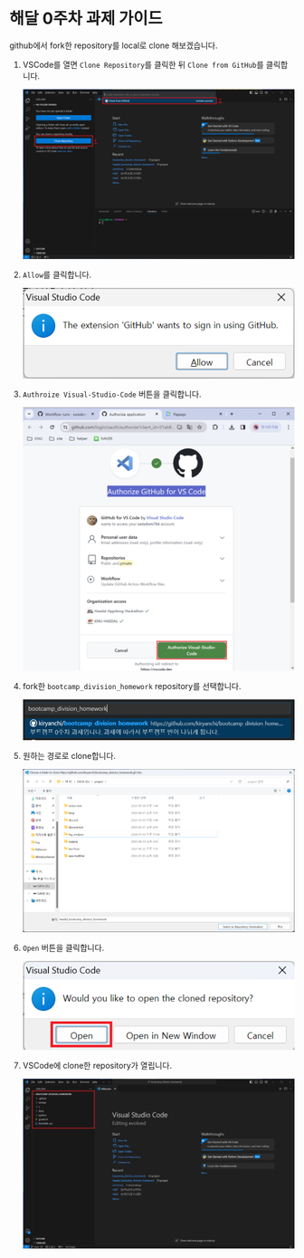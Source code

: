 # 해달 0주차 과제 가이드

github에서 fork한 repository를 local로 clone 해보겠습니다.

1. VSCode를 열면 `Clone Repository`를 클릭한 뒤 `Clone from GitHub`를 클릭합니다.

    ![clone repository](../assets/3-1.png)

1. `Allow`를 클릭합니다.

    ![allow](../assets/3-2.png)

1. `Authroize Visual-Studio-Code` 버튼을 클릭합니다.

    ![Authorize](../assets/3-3.png)

1. fork한 `bootcamp_division_homework` repository를 선택합니다.

    ![select repository](../assets/3-4.png)

1. 원하는 경로로 clone합니다.

    ![clone where I want download](../assets/3-5.png)

1. `Open` 버튼을 클릭합니다.

    ![open](../assets/3-6.png)

1. VSCode에 clone한 repository가 열립니다.

    ![vscode](../assets/3-7.png)